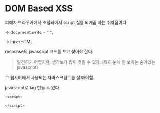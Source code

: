 # DOM Based XSS

피해자 브라우저에서 조립되어서 script 실행 되게끔 하는 취약점이다.



\-> document.write = " ";&#x20;

\-> innerHTML&#x20;

response의 javascript 코드를 보고 찾아야 한다.

> 발견하기 어렵지만, 생각보다 많이 찾을 수 있다. (특히 눈에 안 보이는 숨어있는 javascript)

그 웹서버에서 사용되는 자바스크립트를 잘 봐야함.





javascript로 tag 만들 수 있다.

```javascript
<script> 

</script>
```







